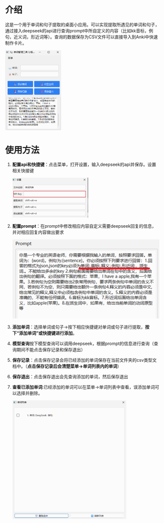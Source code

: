 # 介绍

这是一个用于单词和句子提取的桌面小应用。可以实现提取所遇见的单词和句子，通过接入deepseek的api进行查询prompt中所自定义的内容（比如kk音标，例句，近义词，形近词等）。查询的数据保存为CSV文件可以直接导入到Anki中快速制作卡片。

<img src=".\figure\image-20250417155619662.png" alt="image-20250417155619662" style="zoom:50%;" />





# 使用方法

1. **配置api和快捷键**：点击菜单，打开设置，输入deepseek的api并保存。设置相关快接键

   <img src=".\figure\image-20250417155058076.png" alt="image-20250417155058076" style="zoom: 50%;" />

2. **配置prompt**：在prompt中修改相应内容自定义需要deepseek回复的信息，并对相应回复内容做出要求

   ![](.\figure\image-20250417155449794.png)

   

3. **添加单词**：选择单词或句子->按下相应快捷键对单词或句子进行提取，**按下“添加单词”或快捷键进行添加**。

4. **模型查询**按下模型查询可以调用deepseek，根据prompt的信息进行查询（查询期间不能点击保存记录和保存退出）

5. **保存记录**：点击保存记录会将已经添加的单词保存在当前文件夹的csv类型文档中。（**点击保存记录后会清楚菜单->单词列表内的单词**）

6. **保存退出**：点击保存退出会先查询添加的单词，然后保存退出

7. **查看已添加单词**:已经添加的单词可以在菜单->单词列表中查看，误添加单词可以选择并删除。

   <img src=".\figure\image-20250417160010561.png" alt="image-20250417160010561" style="zoom: 50%;" />